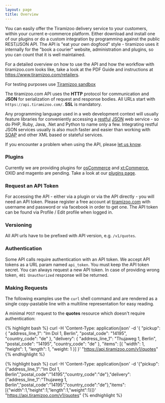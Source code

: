 ```yaml
---
layout: page
title: Overview
---
```



You can easily offer the Tiramizoo delivery service to your customers, within your current
e-commerce platform. Either download and install one of our plugins or do a custom integration by
programming against the public REST/JSON API. The API is "eat your own
dogfood" style - tiramizoo uses it internally for the "book a courier"
website, administration and plugins, so you can count that it is well maintained.

For a detailed overview on how to use the API and how the workflow with tiramizoo.com looks like, take a look at the
PDF Guide and instructions at https://www.tiramizoo.com/retailers.

For testing purposes use [Tiramizoo sandbox](/sandbox.html)

The tiramizoo.com API uses the **HTTP** protocol for communication and **JSON**
for serialization of request and response bodies.  All URLs start with
`https://api.tiramizoo.com/`. **SSL** is mandatory.

Any programming language used in a web development context will usually
feature libraries for conveniently accessing a [restful](http://en.wikipedia.org/wiki/Representational_state_transfer) [JSON](http://en.wikipedia.org/wiki/JSON) web service - so do
PHP, Ruby, Java, .Net and Python to name only a few. Integrating restful
JSON services usually is also much faster and easier than working with
[SOAP](http://en.wikipedia.org/wiki/SOAP) and other XML based or stateful services.


If you encounter a problem when using the API, please
[let us know](https://github.com/tiramizoo/tiramizoo.github.com/issues/new).

### Plugins


Currently we are providing plugins for [osCommerce](http://www.oscommerce.com/)
and [xt:Commerce](http://www.xt-commerce.com/), OXID and magento are pending.
Take a look at our [plugins
page](/plugins.html).

### Request an API Token


For accessing the API - either via a plugin or via the API directly - you
will need an API token. Please register a free account at [tiramizoo.com](https://www.tiramizoo.com)
with username and password or via facebook in order to get one. The API token
can be found via Profile / Edit profile when logged in.

### Versioning


All API urls have to be prefixed with API version, e.g. `/v1/quotes`.

### Authentication

Some API calls require authentication with an API token. We accept API
tokens as a URL param named `api_token`. You must keep the API token
secret. You can always request a new API token.
In case of providing wrong token, `401 Unauthorized` response will be returned.

### Making Requests


The following examples use the `curl` shell command and are rendered as a
single copy-pastable line with a multiline representation for easy
reading.

A minimal `POST` request to the **quotes** resource which doesn't require
authentication:

{% highlight bash %}
curl -H 'Content-Type: application/json'
  -d '{ "pickup": { "address_line_1": "Im Dol 1, Berlin", "postal_code": "14195", "country_code": "de" },
        "delivery": { "address_line_1": "Thujaweg 1, Berlin", "postal_code": "14195", "country_code": "de" },
        "items": [{
          "width": 1,
          "height": 1,
          "length": 1,
          "weight: 1
        }]
      }'
  "https://api.tiramizoo.com/v1/quotes"
{% endhighlight %}

{% highlight bash %}
curl -H 'Content-Type: application/json' -d '{"pickup":{"address_line_1":"Im Dol 1, Berlin","postal_code":"14195","country_code":"de"},"delivery":{"address_line_1":"Thujaweg 1, Berlin","postal_code":"14195","country_code":"de"},"items":[{"width":1,"height":1,"length":1,"weight":1}]}' "https://api.tiramizoo.com/v1/quotes"
{% endhighlight %}
